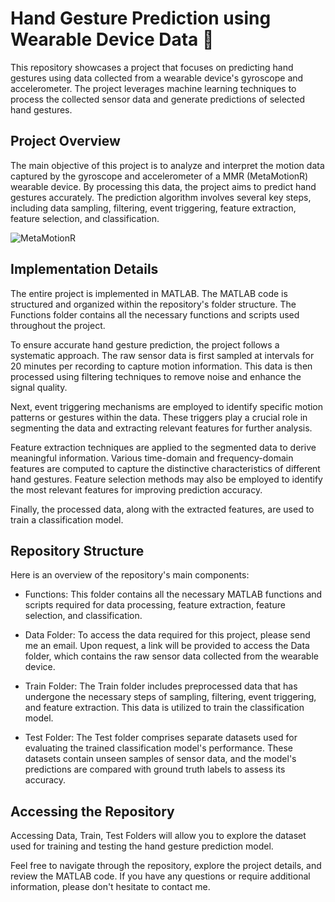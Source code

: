 # Hand Gesture Prediction using Wearable Device Data 👋
This repository showcases a project that focuses on predicting hand gestures using data collected from a wearable device's gyroscope and accelerometer. The project leverages machine learning techniques to process the collected sensor data and generate predictions of selected hand gestures.

## Project Overview
The main objective of this project is to analyze and interpret the motion data captured by the gyroscope and accelerometer of a MMR (MetaMotionR) wearable device. By processing this data, the project aims to predict hand gestures accurately. The prediction algorithm involves several key steps, including data sampling, filtering, event triggering, feature extraction, feature selection, and classification.

![MetaMotionR](https://github.com/Yuvalmaster/ML-Hand-Gestures-Classification-Prediction/assets/121662835/4dc660d9-99d5-4d3e-b6ae-70f305c17603)

## Implementation Details
The entire project is implemented in MATLAB. The MATLAB code is structured and organized within the repository's folder structure. The Functions folder contains all the necessary functions and scripts used throughout the project.

To ensure accurate hand gesture prediction, the project follows a systematic approach. The raw sensor data is first sampled at intervals for 20 minutes per recording to capture motion information. This data is then processed using filtering techniques to remove noise and enhance the signal quality.

Next, event triggering mechanisms are employed to identify specific motion patterns or gestures within the data. These triggers play a crucial role in segmenting the data and extracting relevant features for further analysis.

Feature extraction techniques are applied to the segmented data to derive meaningful information. Various time-domain and frequency-domain features are computed to capture the distinctive characteristics of different hand gestures. Feature selection methods may also be employed to identify the most relevant features for improving prediction accuracy.

Finally, the processed data, along with the extracted features, are used to train a classification model.

## Repository Structure
Here is an overview of the repository's main components:

* Functions: This folder contains all the necessary MATLAB functions and scripts required for data processing, feature extraction, feature selection, and classification.

* Data Folder: To access the data required for this project, please send me an email. Upon request, a link will be provided to access the Data folder, which contains the raw sensor data collected from the wearable device.

* Train Folder: The Train folder includes preprocessed data that has undergone the necessary steps of sampling, filtering, event triggering, and feature extraction. This data is utilized to train the classification model.

* Test Folder: The Test folder comprises separate datasets used for evaluating the trained classification model's performance. These datasets contain unseen samples of sensor data, and the model's predictions are compared with ground truth labels to assess its accuracy.

## Accessing the Repository
Accessing Data, Train, Test Folders will allow you to explore the dataset used for training and testing the hand gesture prediction model.

Feel free to navigate through the repository, explore the project details, and review the MATLAB code. If you have any questions or require additional information, please don't hesitate to contact me.
